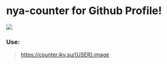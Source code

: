 # nya-counter for Github Profile!

<img src="https://counter.iky.su/ikysu.image" />

### Use:
> https://counter.iky.su/{USER}.image
